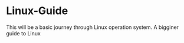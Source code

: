 # Linux-Guide
This will be a basic journey through Linux operation system. 
A bigginer guide to Linux 